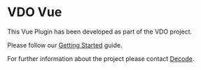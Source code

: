 # VDO Vue

This Vue Plugin has been developed as part of the VDO project.

Please follow our [Getting Started](https://decodeuk.github.io/vdo-vue/) guide.

For further information about the project please contact [Decode](https://decode.uk/).
